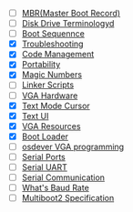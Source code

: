 - [ ] [MBR(Master Boot Record)](https://thestarman.pcministry.com/asm/mbr/)
- [ ] [Disk Drive Terminologyd](https://thestarman.pcministry.com/asm/mbr/DiskTerms.htm)
- [ ] [Boot Sequennce](https://wiki.osdev.org/Boot_Sequence)
- [X] [Troubleshooting](https://wiki.osdev.org/Troubleshooting)
- [X] [Code Management](https://wiki.osdev.org/Code_Management)
- [X] [Portability](https://wiki.osdev.org/Portability)
- [x] [Magic Numbers](https://en.wikipedia.org/wiki/Magic_number_(programming)#In_files)
- [ ] [Linker Scripts](https://wiki.osdev.org/Linker_Scripts)
- [ ] [VGA Hardware](https://wiki.osdev.org/VGA_Hardware)
- [X] [Text Mode Cursor](https://wiki.osdev.org/Text_Mode_Cursor)
- [X] [Text UI](https://wiki.osdev.org/Text_UI)
- [X] [VGA Resources](https://wiki.osdev.org/VGA_Resources)
- [X] [Boot Loader](https://github.com/dreamportdev/Osdev-Notes/blob/master/01_Build_Process/02_Boot_Protocols.md)
- [ ] [osdever VGA programming](http://www.osdever.net/FreeVGA/home.htm)
- [ ] [Serial Ports](https://wiki.osdev.org/Serial_Ports)
- [ ] [Serial UART](https://www.lammertbies.nl/comm/info/serial-uart)
- [ ] [Serial Communication](https://www.youtube.com/watch?v=IyGwvGzrqp8)
- [ ] [What's Baud Rate](https://www.wevolver.com/article/baud-rates)
- [ ] [Multiboot2 Specification](https://www.gnu.org/software/grub/manual/multiboot2/multiboot.html)